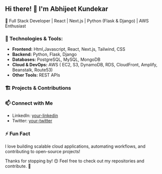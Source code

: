 ## Hi there! 👋 I'm Abhijeet Kundekar

🚀 Full Stack Developer | React | Next.js | Python (Flask & Django) | AWS Enthusiast

### 🔧 Technologies & Tools:
- **Frontend:** Html,Javascript, React, Next.js, Tailwind, CSS
- **Backend:** Python, Flask, Django
- **Databases:** PostgreSQL, MySQL, MongoDB
- **Cloud & DevOps:** AWS ( EC2, S3, DynamoDB, RDS, CloudFront, Amplify, Beanstalk, Route53)
- **Other Tools:** REST APIs



### 🏗️ Projects & Contributions
<!--🔹 [Project 1](https://github.com/yourusername/project1) - A Next.js & Flask-based web app for XYZ functionality.
🔹 [Project 2](https://github.com/yourusername/project2) - A Django-powered API with AWS Lambda for serverless execution.
🔹 [More Projects...](https://github.com/yourusername) -->

### 📫 Connect with Me
- LinkedIn: [your-linkedin](www.linkedin.com/in/abhijeet-kundekar)
- Twitter: [your-twitter](https://x.com/AbhiKundekar)


### ⚡ Fun Fact
I love building scalable cloud applications, automating workflows, and contributing to open-source projects!

Thanks for stopping by! 😊 Feel free to check out my repositories and contribute. 🚀

